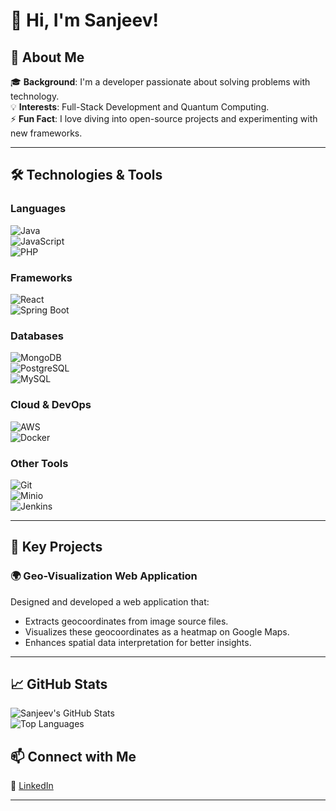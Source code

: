 # 👋 Hi, I'm Sanjeev!  


## 🌟 About Me  
🎓 **Background**: I'm a developer passionate about solving problems with technology.  
💡 **Interests**: Full-Stack Development and Quantum Computing.  
⚡ **Fun Fact**: I love diving into open-source projects and experimenting with new frameworks.  

---

## 🛠️ Technologies & Tools  

### Languages  
![Java](https://img.shields.io/badge/Java-007396?style=for-the-badge&logo=java&logoColor=white)  
![JavaScript](https://img.shields.io/badge/JavaScript-F7DF1E?style=for-the-badge&logo=javascript&logoColor=black)  
![PHP](https://img.shields.io/badge/PHP-777BB4?style=for-the-badge&logo=php&logoColor=white)  

### Frameworks  
![React](https://img.shields.io/badge/React-61DAFB?style=for-the-badge&logo=react&logoColor=black)  
![Spring Boot](https://img.shields.io/badge/Spring%20Boot-6DB33F?style=for-the-badge&logo=springboot&logoColor=white)  

### Databases  
![MongoDB](https://img.shields.io/badge/MongoDB-47A248?style=for-the-badge&logo=mongodb&logoColor=white)  
![PostgreSQL](https://img.shields.io/badge/PostgreSQL-4169E1?style=for-the-badge&logo=postgresql&logoColor=white)  
![MySQL](https://img.shields.io/badge/MySQL-4479A1?style=for-the-badge&logo=mysql&logoColor=white)  

### Cloud & DevOps  
![AWS](https://img.shields.io/badge/AWS-232F3E?style=for-the-badge&logo=amazonaws&logoColor=white)  
![Docker](https://img.shields.io/badge/Docker-2496ED?style=for-the-badge&logo=docker&logoColor=white)  

### Other Tools  
![Git](https://img.shields.io/badge/Git-F05032?style=for-the-badge&logo=git&logoColor=white)  
![Minio](https://img.shields.io/badge/Minio-1C68F2?style=for-the-badge&logo=minio&logoColor=white)  
![Jenkins](https://img.shields.io/badge/Jenkins-D24939?style=for-the-badge&logo=jenkins&logoColor=white)  

---

## 🚀 Key Projects  

### 🌍 Geo-Visualization Web Application  
Designed and developed a web application that:  
- Extracts geocoordinates from image source files.  
- Visualizes these geocoordinates as a heatmap on Google Maps.  
- Enhances spatial data interpretation for better insights.  

---

## 📈 GitHub Stats  

![Sanjeev's GitHub Stats](https://github-readme-stats.vercel.app/api?username=sanjeevmuthusamy&show_icons=true&theme=radical)  
![Top Languages](https://github-readme-stats.vercel.app/api/top-langs/?username=sanjeevmuthusamy&layout=compact&theme=radical)  


## 📫 Connect with Me  
💼 [LinkedIn](https://www.linkedin.com/in/sanjeevmuthusamy25)  

---









